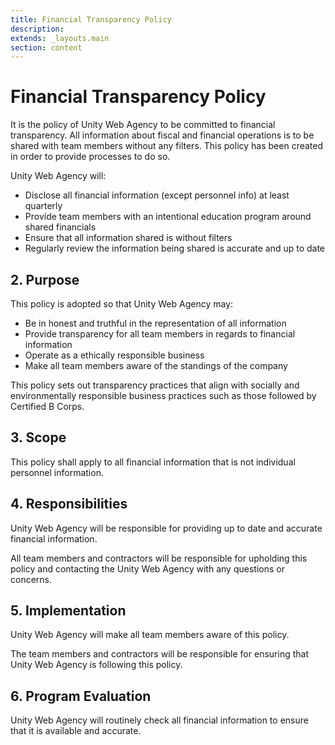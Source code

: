 ```yaml
---
title: Financial Transparency Policy
description:
extends: _layouts.main
section: content
---
```


# Financial Transparency Policy

It is the policy of Unity Web Agency to be committed to financial transparency. All information about fiscal and financial operations is to be shared with team members without any filters. This policy has been created in order to provide processes to do so.

Unity Web Agency will:

* Disclose all financial information (except personnel info) at least quarterly
* Provide team members with an intentional education program around shared financials
* Ensure that all information shared is without filters
* Regularly review the information being shared is accurate and up to date

## 2. Purpose

This policy is adopted so that Unity Web Agency may:

* Be in honest and truthful in the representation of all information
* Provide transparency for all team members in regards to financial information
* Operate as a ethically responsible business
* Make all team members aware of the standings of the company

This policy sets out transparency practices that align with socially and environmentally responsible business practices such as those followed by Certified B Corps.

## 3. Scope

This policy shall apply to all financial information that is not individual personnel information.

## 4. Responsibilities

Unity Web Agency will be responsible for providing up to date and accurate financial information.

All team members and contractors will be responsible for upholding this policy and contacting the Unity Web Agency with any questions or concerns.

## 5. Implementation

Unity Web Agency will make all team members aware of this policy.

The team members and contractors will be responsible for ensuring that Unity Web Agency is following this policy.

## 6. Program Evaluation

Unity Web Agency will routinely check all financial information to ensure that it is available and accurate.

